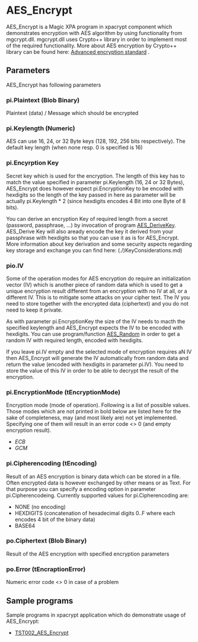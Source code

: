 # AES_Encrypt

AES_Encrypt is a Magic XPA program in xpacrypt component which demonstrates encryption with AES algorithm by using functionality from mgcrypt.dll. mgcrypt.dll uses Crypto++ library in order to implement most of the required functionality. More about AES encryption by Crypto++ library can be found here: [Advanced encryption standard](https://www.cryptopp.com/wiki/Advanced_encryption_standard) .  

## Parameters

AES_Encrypt has following parameters

### pi.Plaintext (Blob Binary)

Plaintext (data) / Message which should be encrypted

### pi.Keylength (Numeric)  

AES can use 16, 24, or 32 Byte keys (128, 192, 256 bits respectively). The default key length (when none resp. 0 is specified is 16)

### pi.Encyrption Key

Secret key which is used for the encryption. The length of this key has to match the value specified in parameter pi.Keylength (16, 24 or 32 Bytes), AES_Encrypt does however expect pi.EncryptionKey to be encoded with hexdigits so the length of the key passed in here as parameter will be actually pi.Keylength * 2 (since hexdigits encodes 4 Bit into one Byte of 8 bits).  

You can derive an encryption Key of required length from a secret (password, passphrase, ...) by invocation of program [AES_DeriveKey](./AES_DeriveKey.md). AES_Derive Key will also aready encode the key it derived from your passphrase with hexdigits so that you can use it as is for AES_Encrypt. More information about key derivation and some security aspects regarding key storage and exchange you can find here: (./)KeyConsiderations.md)  

### pio.IV

Some of the operation modes for AES encryption do require an initialization vector (IV) which is another piece of random data which is used to get a unique encryption result different from an encryption with no IV at all, or a different IV. This is to mitigate some attacks on your cipher text. The IV you need to store together with the encrypted data (ciphertext) and you do not need to keep it private.  

As with parameter pi.EncryptionKey the size of the IV needs to macth the specified keylength and AES_Encrypt expects the IV to be encoded with hexdigits. You can use program/function [AES_Random](./AES_Random.md) in order to get a random IV with required length, encoded with hexdigits.  

If you leave pi.IV empty and the selected mode of encryption requires aN IV then AES_Encrypt will generate the IV automatically from random data and return the value (encoded with hexdigits in parameter pi.IV). You need to store the value of this IV in order to be able to decrypt the result of the encryption.  

### pi.EncryptionMode (tEncryptionMode)

Encryption mode (mode of operation). Following is a list of possible values. Those modes which are not printed in bold below are listed here for the sake of completeness, may (and most likely are) not yet implemented. Specifying one of them will result in an error code <> 0 (and empty encryption result).  

- *ECB*
- *GCM*

### pi.Cipherencoding (tEncoding)

Result of an AES encryption is binary data which can be stored in a file. Often encrypted data is however exchanged by other means or as Text. For that purpose you can specify a encoding option in parameter pi.Cipherencodeing. Currently supported values for pi.Cipherencoding are:  

- NONE (no encoding)
- HEXDIGITS (concatenation of hexadecimal digits 0..F where each encodes 4 bit of the binary data)
- BASE64

### po.Ciphertext (Blob Binary)

Result of the AES encryption with specified encryption parameters  

### po.Error (tEncraptionError)

Numeric error code <> 0 in case of a problem

## Sample programs

Sample programs in xpacrypt application which do demonstrate usage of AES_Encrypt:

- [TST002_AES_Encrypt](./TST002_AES_Encrypt.md)
